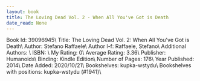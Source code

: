 ```yaml
---
layout: book
title: The Loving Dead Vol. 2 - When All You've Got is Death
date_read: None
---
```


Book Id: 39096945\ 
Title: The Loving Dead Vol. 2: When All You've Got is Death\ 
Author: Stefano Raffaele\ 
Author l-f: Raffaele, Stefano\ 
Additional Authors: \ 
ISBN: \ 
My Rating: 0\ 
Average Rating: 3.36\ 
Publisher: Humanoids\ 
Binding: Kindle Edition\ 
Number of Pages: 176\ 
Year Published: 2014\ 
Date Added: 2020/10/21\ 
Bookshelves: kupka-wstydu\ 
Bookshelves with positions: kupka-wstydu (#1941)\ 

